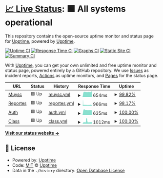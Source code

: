 # [📈 Live Status](https://status.ohelit.co): <!--live status--> **🟩 All systems operational**

This repository contains the open-source uptime monitor and status page for [Upptime](https://upptime.js.org), powered by [Upptime](https://github.com/upptime/upptime).

[![Uptime CI](https://github.com/ohelitco/upptime/workflows/Uptime%20CI/badge.svg)](https://github.com/ohelitco/upptime/actions?query=workflow%3A%22Uptime+CI%22)
[![Response Time CI](https://github.com/ohelitco/upptime/workflows/Response%20Time%20CI/badge.svg)](https://github.com/ohelitco/upptime/actions?query=workflow%3A%22Response+Time+CI%22)
[![Graphs CI](https://github.com/ohelitco/upptime/workflows/Graphs%20CI/badge.svg)](https://github.com/ohelitco/upptime/actions?query=workflow%3A%22Graphs+CI%22)
[![Static Site CI](https://github.com/ohelitco/upptime/workflows/Static%20Site%20CI/badge.svg)](https://github.com/ohelitco/upptime/actions?query=workflow%3A%22Static+Site+CI%22)
[![Summary CI](https://github.com/ohelitco/upptime/workflows/Summary%20CI/badge.svg)](https://github.com/ohelitco/upptime/actions?query=workflow%3A%22Summary+CI%22)

With [Upptime](https://upptime.js.org), you can get your own unlimited and free uptime monitor and status page, powered entirely by a GitHub repository. We use [Issues](https://github.com/upptime/upptime/issues) as incident reports, [Actions](https://github.com/ohelitco/upptime/actions) as uptime monitors, and [Pages](https://status.ohelit.co) for the status page.

<!--start: status pages-->
<!-- This summary is generated by Upptime (https://github.com/upptime/upptime) -->
<!-- Do not edit this manually, your changes will be overwritten -->
<!-- prettier-ignore -->
| URL | Status | History | Response Time | Uptime |
| --- | ------ | ------- | ------------- | ------ |
| <img alt="" src="https://favicons.githubusercontent.com/muysc.ohelit.co" height="13"> [Muysc](https://muysc.ohelit.co) | 🟩 Up | [muysc.yml](https://github.com/ohelitco/status/commits/HEAD/history/muysc.yml) | <details><summary><img alt="Response time graph" src="./graphs/muysc/response-time-week.png" height="20"> 654ms</summary><br><a href="https://estado.ohelit.co/history/muysc"><img alt="Response time 614" src="https://img.shields.io/endpoint?url=https%3A%2F%2Fraw.githubusercontent.com%2Fohelitco%2Fstatus%2FHEAD%2Fapi%2Fmuysc%2Fresponse-time.json"></a><br><a href="https://estado.ohelit.co/history/muysc"><img alt="24-hour response time 631" src="https://img.shields.io/endpoint?url=https%3A%2F%2Fraw.githubusercontent.com%2Fohelitco%2Fstatus%2FHEAD%2Fapi%2Fmuysc%2Fresponse-time-day.json"></a><br><a href="https://estado.ohelit.co/history/muysc"><img alt="7-day response time 654" src="https://img.shields.io/endpoint?url=https%3A%2F%2Fraw.githubusercontent.com%2Fohelitco%2Fstatus%2FHEAD%2Fapi%2Fmuysc%2Fresponse-time-week.json"></a><br><a href="https://estado.ohelit.co/history/muysc"><img alt="30-day response time 608" src="https://img.shields.io/endpoint?url=https%3A%2F%2Fraw.githubusercontent.com%2Fohelitco%2Fstatus%2FHEAD%2Fapi%2Fmuysc%2Fresponse-time-month.json"></a><br><a href="https://estado.ohelit.co/history/muysc"><img alt="1-year response time 614" src="https://img.shields.io/endpoint?url=https%3A%2F%2Fraw.githubusercontent.com%2Fohelitco%2Fstatus%2FHEAD%2Fapi%2Fmuysc%2Fresponse-time-year.json"></a></details> | <details><summary><a href="https://estado.ohelit.co/history/muysc">99.82%</a></summary><a href="https://estado.ohelit.co/history/muysc"><img alt="All-time uptime 99.81%" src="https://img.shields.io/endpoint?url=https%3A%2F%2Fraw.githubusercontent.com%2Fohelitco%2Fstatus%2FHEAD%2Fapi%2Fmuysc%2Fuptime.json"></a><br><a href="https://estado.ohelit.co/history/muysc"><img alt="24-hour uptime 100.00%" src="https://img.shields.io/endpoint?url=https%3A%2F%2Fraw.githubusercontent.com%2Fohelitco%2Fstatus%2FHEAD%2Fapi%2Fmuysc%2Fuptime-day.json"></a><br><a href="https://estado.ohelit.co/history/muysc"><img alt="7-day uptime 99.82%" src="https://img.shields.io/endpoint?url=https%3A%2F%2Fraw.githubusercontent.com%2Fohelitco%2Fstatus%2FHEAD%2Fapi%2Fmuysc%2Fuptime-week.json"></a><br><a href="https://estado.ohelit.co/history/muysc"><img alt="30-day uptime 99.81%" src="https://img.shields.io/endpoint?url=https%3A%2F%2Fraw.githubusercontent.com%2Fohelitco%2Fstatus%2FHEAD%2Fapi%2Fmuysc%2Fuptime-month.json"></a><br><a href="https://estado.ohelit.co/history/muysc"><img alt="1-year uptime 99.81%" src="https://img.shields.io/endpoint?url=https%3A%2F%2Fraw.githubusercontent.com%2Fohelitco%2Fstatus%2FHEAD%2Fapi%2Fmuysc%2Fuptime-year.json"></a></details>
| <img alt="" src="https://favicons.githubusercontent.com/repository.ohelit.co" height="13"> [Reportes](https://repository.ohelit.co/jasperserver/login.html) | 🟩 Up | [reportes.yml](https://github.com/ohelitco/status/commits/HEAD/history/reportes.yml) | <details><summary><img alt="Response time graph" src="./graphs/reportes/response-time-week.png" height="20"> 966ms</summary><br><a href="https://estado.ohelit.co/history/reportes"><img alt="Response time 1050" src="https://img.shields.io/endpoint?url=https%3A%2F%2Fraw.githubusercontent.com%2Fohelitco%2Fstatus%2FHEAD%2Fapi%2Freportes%2Fresponse-time.json"></a><br><a href="https://estado.ohelit.co/history/reportes"><img alt="24-hour response time 904" src="https://img.shields.io/endpoint?url=https%3A%2F%2Fraw.githubusercontent.com%2Fohelitco%2Fstatus%2FHEAD%2Fapi%2Freportes%2Fresponse-time-day.json"></a><br><a href="https://estado.ohelit.co/history/reportes"><img alt="7-day response time 966" src="https://img.shields.io/endpoint?url=https%3A%2F%2Fraw.githubusercontent.com%2Fohelitco%2Fstatus%2FHEAD%2Fapi%2Freportes%2Fresponse-time-week.json"></a><br><a href="https://estado.ohelit.co/history/reportes"><img alt="30-day response time 1050" src="https://img.shields.io/endpoint?url=https%3A%2F%2Fraw.githubusercontent.com%2Fohelitco%2Fstatus%2FHEAD%2Fapi%2Freportes%2Fresponse-time-month.json"></a><br><a href="https://estado.ohelit.co/history/reportes"><img alt="1-year response time 1050" src="https://img.shields.io/endpoint?url=https%3A%2F%2Fraw.githubusercontent.com%2Fohelitco%2Fstatus%2FHEAD%2Fapi%2Freportes%2Fresponse-time-year.json"></a></details> | <details><summary><a href="https://estado.ohelit.co/history/reportes">98.17%</a></summary><a href="https://estado.ohelit.co/history/reportes"><img alt="All-time uptime 97.50%" src="https://img.shields.io/endpoint?url=https%3A%2F%2Fraw.githubusercontent.com%2Fohelitco%2Fstatus%2FHEAD%2Fapi%2Freportes%2Fuptime.json"></a><br><a href="https://estado.ohelit.co/history/reportes"><img alt="24-hour uptime 99.27%" src="https://img.shields.io/endpoint?url=https%3A%2F%2Fraw.githubusercontent.com%2Fohelitco%2Fstatus%2FHEAD%2Fapi%2Freportes%2Fuptime-day.json"></a><br><a href="https://estado.ohelit.co/history/reportes"><img alt="7-day uptime 98.17%" src="https://img.shields.io/endpoint?url=https%3A%2F%2Fraw.githubusercontent.com%2Fohelitco%2Fstatus%2FHEAD%2Fapi%2Freportes%2Fuptime-week.json"></a><br><a href="https://estado.ohelit.co/history/reportes"><img alt="30-day uptime 97.48%" src="https://img.shields.io/endpoint?url=https%3A%2F%2Fraw.githubusercontent.com%2Fohelitco%2Fstatus%2FHEAD%2Fapi%2Freportes%2Fuptime-month.json"></a><br><a href="https://estado.ohelit.co/history/reportes"><img alt="1-year uptime 97.50%" src="https://img.shields.io/endpoint?url=https%3A%2F%2Fraw.githubusercontent.com%2Fohelitco%2Fstatus%2FHEAD%2Fapi%2Freportes%2Fuptime-year.json"></a></details>
| <img alt="" src="https://favicons.githubusercontent.com/auth.ohelit.co" height="13"> [Auth](https://auth.ohelit.co/auth/) | 🟩 Up | [auth.yml](https://github.com/ohelitco/status/commits/HEAD/history/auth.yml) | <details><summary><img alt="Response time graph" src="./graphs/auth/response-time-week.png" height="20"> 635ms</summary><br><a href="https://estado.ohelit.co/history/auth"><img alt="Response time 607" src="https://img.shields.io/endpoint?url=https%3A%2F%2Fraw.githubusercontent.com%2Fohelitco%2Fstatus%2FHEAD%2Fapi%2Fauth%2Fresponse-time.json"></a><br><a href="https://estado.ohelit.co/history/auth"><img alt="24-hour response time 660" src="https://img.shields.io/endpoint?url=https%3A%2F%2Fraw.githubusercontent.com%2Fohelitco%2Fstatus%2FHEAD%2Fapi%2Fauth%2Fresponse-time-day.json"></a><br><a href="https://estado.ohelit.co/history/auth"><img alt="7-day response time 635" src="https://img.shields.io/endpoint?url=https%3A%2F%2Fraw.githubusercontent.com%2Fohelitco%2Fstatus%2FHEAD%2Fapi%2Fauth%2Fresponse-time-week.json"></a><br><a href="https://estado.ohelit.co/history/auth"><img alt="30-day response time 595" src="https://img.shields.io/endpoint?url=https%3A%2F%2Fraw.githubusercontent.com%2Fohelitco%2Fstatus%2FHEAD%2Fapi%2Fauth%2Fresponse-time-month.json"></a><br><a href="https://estado.ohelit.co/history/auth"><img alt="1-year response time 607" src="https://img.shields.io/endpoint?url=https%3A%2F%2Fraw.githubusercontent.com%2Fohelitco%2Fstatus%2FHEAD%2Fapi%2Fauth%2Fresponse-time-year.json"></a></details> | <details><summary><a href="https://estado.ohelit.co/history/auth">100.00%</a></summary><a href="https://estado.ohelit.co/history/auth"><img alt="All-time uptime 99.85%" src="https://img.shields.io/endpoint?url=https%3A%2F%2Fraw.githubusercontent.com%2Fohelitco%2Fstatus%2FHEAD%2Fapi%2Fauth%2Fuptime.json"></a><br><a href="https://estado.ohelit.co/history/auth"><img alt="24-hour uptime 100.00%" src="https://img.shields.io/endpoint?url=https%3A%2F%2Fraw.githubusercontent.com%2Fohelitco%2Fstatus%2FHEAD%2Fapi%2Fauth%2Fuptime-day.json"></a><br><a href="https://estado.ohelit.co/history/auth"><img alt="7-day uptime 100.00%" src="https://img.shields.io/endpoint?url=https%3A%2F%2Fraw.githubusercontent.com%2Fohelitco%2Fstatus%2FHEAD%2Fapi%2Fauth%2Fuptime-week.json"></a><br><a href="https://estado.ohelit.co/history/auth"><img alt="30-day uptime 99.85%" src="https://img.shields.io/endpoint?url=https%3A%2F%2Fraw.githubusercontent.com%2Fohelitco%2Fstatus%2FHEAD%2Fapi%2Fauth%2Fuptime-month.json"></a><br><a href="https://estado.ohelit.co/history/auth"><img alt="1-year uptime 99.85%" src="https://img.shields.io/endpoint?url=https%3A%2F%2Fraw.githubusercontent.com%2Fohelitco%2Fstatus%2FHEAD%2Fapi%2Fauth%2Fuptime-year.json"></a></details>
| <img alt="" src="https://favicons.githubusercontent.com/class.ohelit.co" height="13"> [Class](https://class.ohelit.co/) | 🟩 Up | [class.yml](https://github.com/ohelitco/status/commits/HEAD/history/class.yml) | <details><summary><img alt="Response time graph" src="./graphs/class/response-time-week.png" height="20"> 1012ms</summary><br><a href="https://estado.ohelit.co/history/class"><img alt="Response time 1221" src="https://img.shields.io/endpoint?url=https%3A%2F%2Fraw.githubusercontent.com%2Fohelitco%2Fstatus%2FHEAD%2Fapi%2Fclass%2Fresponse-time.json"></a><br><a href="https://estado.ohelit.co/history/class"><img alt="24-hour response time 1016" src="https://img.shields.io/endpoint?url=https%3A%2F%2Fraw.githubusercontent.com%2Fohelitco%2Fstatus%2FHEAD%2Fapi%2Fclass%2Fresponse-time-day.json"></a><br><a href="https://estado.ohelit.co/history/class"><img alt="7-day response time 1012" src="https://img.shields.io/endpoint?url=https%3A%2F%2Fraw.githubusercontent.com%2Fohelitco%2Fstatus%2FHEAD%2Fapi%2Fclass%2Fresponse-time-week.json"></a><br><a href="https://estado.ohelit.co/history/class"><img alt="30-day response time 1256" src="https://img.shields.io/endpoint?url=https%3A%2F%2Fraw.githubusercontent.com%2Fohelitco%2Fstatus%2FHEAD%2Fapi%2Fclass%2Fresponse-time-month.json"></a><br><a href="https://estado.ohelit.co/history/class"><img alt="1-year response time 1221" src="https://img.shields.io/endpoint?url=https%3A%2F%2Fraw.githubusercontent.com%2Fohelitco%2Fstatus%2FHEAD%2Fapi%2Fclass%2Fresponse-time-year.json"></a></details> | <details><summary><a href="https://estado.ohelit.co/history/class">100.00%</a></summary><a href="https://estado.ohelit.co/history/class"><img alt="All-time uptime 99.85%" src="https://img.shields.io/endpoint?url=https%3A%2F%2Fraw.githubusercontent.com%2Fohelitco%2Fstatus%2FHEAD%2Fapi%2Fclass%2Fuptime.json"></a><br><a href="https://estado.ohelit.co/history/class"><img alt="24-hour uptime 100.00%" src="https://img.shields.io/endpoint?url=https%3A%2F%2Fraw.githubusercontent.com%2Fohelitco%2Fstatus%2FHEAD%2Fapi%2Fclass%2Fuptime-day.json"></a><br><a href="https://estado.ohelit.co/history/class"><img alt="7-day uptime 100.00%" src="https://img.shields.io/endpoint?url=https%3A%2F%2Fraw.githubusercontent.com%2Fohelitco%2Fstatus%2FHEAD%2Fapi%2Fclass%2Fuptime-week.json"></a><br><a href="https://estado.ohelit.co/history/class"><img alt="30-day uptime 99.85%" src="https://img.shields.io/endpoint?url=https%3A%2F%2Fraw.githubusercontent.com%2Fohelitco%2Fstatus%2FHEAD%2Fapi%2Fclass%2Fuptime-month.json"></a><br><a href="https://estado.ohelit.co/history/class"><img alt="1-year uptime 99.85%" src="https://img.shields.io/endpoint?url=https%3A%2F%2Fraw.githubusercontent.com%2Fohelitco%2Fstatus%2FHEAD%2Fapi%2Fclass%2Fuptime-year.json"></a></details>

<!--end: status pages-->

[**Visit our status website →**](https://status.ohelit.co)

## 📄 License

- Powered by: [Upptime](https://github.com/upptime/upptime)
- Code: [MIT](./LICENSE) © [Upptime](https://upptime.js.org)
- Data in the `./history` directory: [Open Database License](https://opendatacommons.org/licenses/odbl/1-0/)

